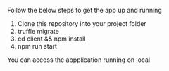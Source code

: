 Follow the below steps to get the app up and running

1. Clone this repository into your project folder
2. truffle migrate
3. cd client && npm install
4. npm run start

You can access the appplication running on local